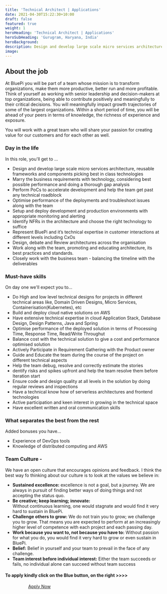 ```yaml
---
title: 'Technical Architect | Applications'
date: 2021-04-30T15:22:30+10:00
draft: false
featured: true
weight: 1
heroHeading: 'Technical Architect | Applications'
heroSubHeading: 'Gurugram, Haryana, India'
heroBackground: 
description: Design and develop large scale micro services architecture,  reusable frameworks and components picking best in class  technologies 
image:
---
```


## About the job
At BluePi you will be part of a team whose mission is to transform organizations, make them more productive, better run and more profitable. Think of yourself as working with senior leadership and decision-makers at top organizations, being able to contribute positively and meaningfully to their critical decisions. You will meaningfully impact growth trajectories of some of the largest organizations. Within a short period of time, you will be ahead of your peers in terms of knowledge, the richness of experience and exposure.

You will work with a great team who will share your passion for creating value for our customers and for each other as well.


### Day in the life

In this role, you'll get to ...
- Design and develop large scale micro services architecture,  reusable frameworks and components picking best in class  technologies 
- Marry the business requirements with technology, considering  best possible performance and doing a thorough gap analysis 
- Perform PoCs to accelerate development and help the team get  past any technical roadblock 
- Optimise performance of the deployments and troubleshoot  issues along with the team 
- Setup and deploy development and production environments with  appropriate monitoring and alerting 
- Identify NFRs in the architecture and choose the right technology  to suffice 
- Represent BluePi and it’s technical expertise in customer  interactions at different levels including CxOs 
- Design, debate and Review architectures across the organisation 
- Work along with the team, promoting and educating architecture,  its best practices and standards. 
- Closely work with the business team - balancing the timeline with  the deliverables



### Must-have skills

On day one we'll expect you to...
- Do High and low level technical designs for projects in different  technical areas like, Domain Driven Designs, Micro Services,  Containerisation(Kubernetes), etc 
- Build and deploy cloud native solutions on AWS 
- Have extensive technical expertise in cloud Application Stack,  Database Design, Design Patterns, Java and Spring 
- Optimise performance of the deployed solution in terms of  Processing Time, Response Time, Read/Write Throughut 
- Balance cost with the technical solution to give a cost and  performance optimised solution 
- Actively Participate in Requirement Gathering with the Product  owner 
- Guide and Educate the team during the course of the project on  different technical aspects 
- Help the team debug, resolve and correctly estimate the stories 
- dentify risks and spikes upfront and help the team resolve them  before Iteration start 
- Ensure code and design quality at all levels in the solution by  doing regular reviews and inspections 
- Have a technical know how of serverless architectures and  frontend technologies 
- Active participation and keen interest in growing in the technical  space 
- Have excellent written and oral communication skills



 

### What separates the best from the rest

Added bonuses you have...
- Experience of DevOps tools 
- Knowledge of distributed computing and AWS


### Team Culture -

We have an open culture that encourages opinions and feedback. I think the best way fo thinking about our culture is to look at the values we believe in:

- **Sustained excellence:** 
excellence is not a goal, but a journey. We are always in pursuit of finding better ways of doing things and not accepting the status quo.
- **Be creative; keep learning; innovate:**  
Without continuous learning, one would stagnate and would find it very hard to sustain in BluePi.
- **Challenge others to grow:** 
We do not train you to grow; we challenge you to grow. That means you are expected to perform at an increasingly higher level of competence with each project and each passing day.
- **Work because you want to, not because you have to:**
Without passion for what you do, you would find it very hard to grow or even sustain in BluePi.
- **Belief:** 
Belief in yourself and your team to prevail in the face of any challenge.
- **Team interest before individual interest:**
Either the team succeeds or fails, no individual alone can succeed without team success

#### To apply kindly click on the Blue button, on the right >>>>

<script type="text/javascript" src="https://bluepiit.atlassian.net/s/d41d8cd98f00b204e9800998ecf8427e-T/-dtzt95/b/3/c95134bc67d3a521bb3f4331beb9b804/_/download/batch/com.atlassian.jira.collector.plugin.jira-issue-collector-plugin:issuecollector/com.atlassian.jira.collector.plugin.jira-issue-collector-plugin:issuecollector.js?jsI18nTransformer=migrated&locale=en-US&collectorId=ea0528f9"></script>
  <script type="text/javascript">window.ATL_JQ_PAGE_PROPS =  {
	"triggerFunction": function(showCollectorDialog) {
		//Requires that jQuery is available! 
		jQuery("#myCustomTrigger").click(function(e) {
			e.preventDefault();
			showCollectorDialog();
		});
	}};</script>
<body>
    <div class="col-12">
    <a href="#" id="myCustomTrigger" class='button button-primary submit-btn' style="padding: 20px 74px 20px 74px; margin-bottom: 100px;">Apply Now</a>
  </div>
  </body>